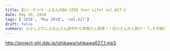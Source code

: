 ```yaml
---
title: 石川・ホンマ・ぶるんのBe-SIDE Your Life! vol.627-1
date: May 20, 2018
tags: ['2018', 'May 2018', 'vol.627']
draft: false
summary: ひさしぶりにぶるんさん途中から本間さん登場！！石川さんが人助け！？…その結果…MIURA
---
```


http://project-phi.ddo.jp/ishikawa/ishikawa627_1.mp3
